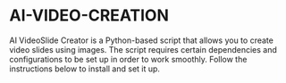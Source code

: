 # AI-VIDEO-CREATION
AI VideoSlide Creator is a Python-based script that allows you to create video slides using images. The script requires certain dependencies and configurations to be set up in order to work smoothly. Follow the instructions below to install and set it up.
